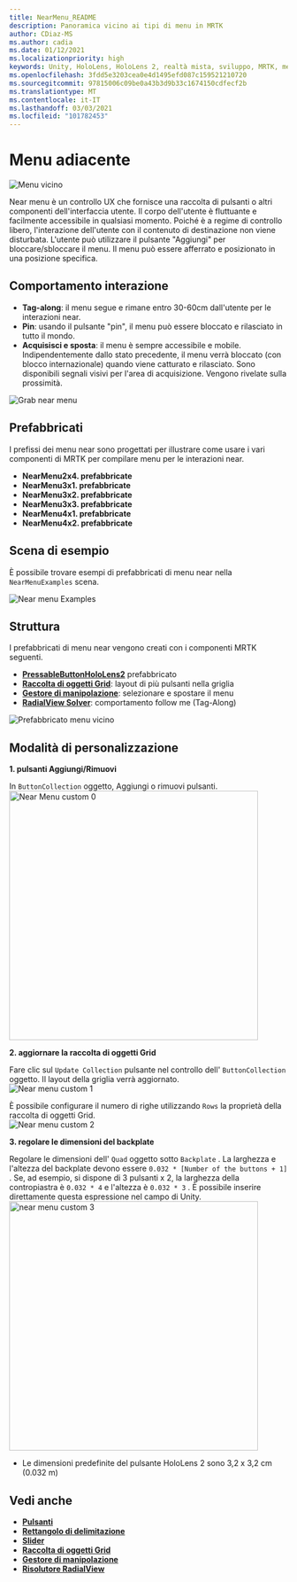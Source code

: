 ```yaml
---
title: NearMenu_README
description: Panoramica vicino ai tipi di menu in MRTK
author: CDiaz-MS
ms.author: cadia
ms.date: 01/12/2021
ms.localizationpriority: high
keywords: Unity, HoloLens, HoloLens 2, realtà mista, sviluppo, MRTK, menu near,
ms.openlocfilehash: 3fdd5e3203cea0e4d1495efd087c159521210720
ms.sourcegitcommit: 97815006c09be0a43b3d9b33c1674150cdfecf2b
ms.translationtype: MT
ms.contentlocale: it-IT
ms.lasthandoff: 03/03/2021
ms.locfileid: "101782453"
---
```

# <a name="near-menu"></a>Menu adiacente

![Menu vicino](Images/NearMenu/MRTK_UX_NearMenu.png)

Near menu è un controllo UX che fornisce una raccolta di pulsanti o altri componenti dell'interfaccia utente. Il corpo dell'utente è fluttuante e facilmente accessibile in qualsiasi momento. Poiché è a regime di controllo libero, l'interazione dell'utente con il contenuto di destinazione non viene disturbata. L'utente può utilizzare il pulsante "Aggiungi" per bloccare/sbloccare il menu. Il menu può essere afferrato e posizionato in una posizione specifica.

## <a name="interaction-behavior"></a>Comportamento interazione

- **Tag-along**: il menu segue e rimane entro 30-60cm dall'utente per le interazioni near.
- **Pin**: usando il pulsante "pin", il menu può essere bloccato e rilasciato in tutto il mondo.
- **Acquisisci e sposta**: il menu è sempre accessibile e mobile. Indipendentemente dallo stato precedente, il menu verrà bloccato (con blocco internazionale) quando viene catturato e rilasciato. Sono disponibili segnali visivi per l'area di acquisizione. Vengono rivelate sulla prossimità.

<img src="Images/NearMenu/MRTK_UX_NearMenu_Grab.png" alt="Grab near menu">

## <a name="prefabs"></a>Prefabbricati

I prefissi dei menu near sono progettati per illustrare come usare i vari componenti di MRTK per compilare menu per le interazioni near.

- **NearMenu2x4. prefabbricate**
- **NearMenu3x1. prefabbricate**
- **NearMenu3x2. prefabbricate**
- **NearMenu3x3. prefabbricate**
- **NearMenu4x1. prefabbricate**
- **NearMenu4x2. prefabbricate**

## <a name="example-scene"></a>Scena di esempio

È possibile trovare esempi di prefabbricati di menu near nella `NearMenuExamples` scena.

<img src="Images/NearMenu/MRTK_UX_NearMenu_Examples.png" alt="Near menu Examples">

## <a name="structure"></a>Struttura

I prefabbricati di menu near vengono creati con i componenti MRTK seguenti.

- [**PressableButtonHoloLens2**](README_Button.md) prefabbricato
- [**Raccolta di oggetti Grid**](README_ObjectCollection.md): layout di più pulsanti nella griglia
- [**Gestore di manipolazione**](README_ManipulationHandler.md): selezionare e spostare il menu
- [**RadialView Solver**](README_Solver.md): comportamento follow me (Tag-Along)

![Prefabbricato menu vicino](Images/NearMenu/MRTK_UX_NearMenu_Structure.png)

## <a name="how-to-customize"></a>Modalità di personalizzazione

**1. pulsanti Aggiungi/Rimuovi**

In `ButtonCollection` oggetto, Aggiungi o rimuovi pulsanti.  
<img src="Images/NearMenu/MRTK_UX_NearMenu_Custom0.png" width="450" alt="Near Menu custom 0">

**2. aggiornare la raccolta di oggetti Grid**

Fare clic sul `Update Collection` pulsante nel controllo dell' `ButtonCollection` oggetto. Il layout della griglia verrà aggiornato.  
<img src="Images/NearMenu/MRTK_UX_NearMenu_Custom1.png" alt="Near menu custom 1">

È possibile configurare il numero di righe utilizzando `Rows` la proprietà della raccolta di oggetti Grid.  
<img src="Images/NearMenu/MRTK_UX_NearMenu_Custom2.png" alt="Near menu custom 2">

**3. regolare le dimensioni del backplate**

Regolare le dimensioni dell' `Quad` oggetto sotto `Backplate` . La larghezza e l'altezza del backplate devono essere `0.032 * [Number of the buttons + 1]` . Se, ad esempio, si dispone di 3 pulsanti x 2, la larghezza della contropiastra è `0.032 * 4` e l'altezza è `0.032 * 3` . È possibile inserire direttamente questa espressione nel campo di Unity.  
<img src="Images/NearMenu/MRTK_UX_NearMenu_Custom3.png" width="450" alt="near menu custom 3">

- Le dimensioni predefinite del pulsante HoloLens 2 sono 3,2 x 3,2 cm (0.032 m)

## <a name="see-also"></a>Vedi anche

- [**Pulsanti**](README_Button.md)
- [**Rettangolo di delimitazione**](README_BoundingBox.md)
- [**Slider**](README_Sliders.md)
- [**Raccolta di oggetti Grid**](README_ObjectCollection.md)
- [**Gestore di manipolazione**](README_ManipulationHandler.md)
- [**Risolutore RadialView**](README_Solver.md)

